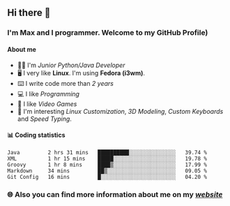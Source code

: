 ## Hi there 👋
### I'm Max and I programmer. Welcome to my GitHub Profile)

#### **About me**
- 👨‍💻 I'm _Junior Python/Java Developer_
- 🖥️ I very like **Linux**. I'm using **Fedora (i3wm)**.
- ⌨️ I write code more than _2 years_
- 💻 I like _Programming_
- 👾 I like _Video Games_
- 👀 I'm interesting _Linux Customization_, _3D Modeling_, _Custom Keyboards_ and _Speed Typing_.

#### 📊 **Coding statistics**
<!--START_SECTION:waka-->
```text
Java         2 hrs 31 mins   ██████████░░░░░░░░░░░░░░░   39.74 % 
XML          1 hr 15 mins    █████░░░░░░░░░░░░░░░░░░░░   19.78 % 
Groovy       1 hr 8 mins     ████▒░░░░░░░░░░░░░░░░░░░░   17.99 % 
Markdown     34 mins         ██▒░░░░░░░░░░░░░░░░░░░░░░   09.05 % 
Git Config   16 mins         █░░░░░░░░░░░░░░░░░░░░░░░░   04.20 % 
```
<!--END_SECTION:waka-->

### 🌐 **Also you can find more information about me on my _[website](https://merive.herokuapp.com/)_**
